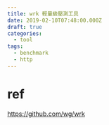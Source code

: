 ```yaml
---
title: wrk 輕量級壓測工具
date: 2019-02-10T07:48:00.000Z
draft: true
categories:
  - tool
tags:
  - benchmark
  - http
---
```


# ref

<https://github.com/wg/wrk>
